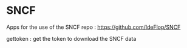 # SNCF
Apps for the use of the SNCF repo : https://github.com/IdeFlop/SNCF

gettoken : get the token to download the SNCF data
